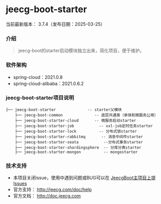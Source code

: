 # jeecg-boot-starter
当前最新版本： 3.7.4（发布日期：2025-03-25）

### 介绍
> jeecg-boot的starter启动模块独立出来，简化项目，便于维护。

### 软件架构
  - spring-cloud：2021.0.8
  - spring-cloud-alibaba：2021.0.6.2



### jeecg-boot-starter项目说明

``` 
├── jeecg-boot-starter              -- starter父模块
    ├── jeecg-boot-common              -- 底层共通类（单体和微服务公用）
    ├── jeecg-boot-starter-cloud       -- 微服务启动starter
    ├── jeecg-boot-starter-job           -- xxl-job定时任务starter
    ├── jeecg-boot-starter-lock          -- 分布式锁starter
    ├── jeecg-boot-starter-rabbitmq       -- 消息中间件starter
    ├── jeecg-boot-starter-seata           --分布式事务starter
    ├── jeecg-boot-starter-shardingsphere  -- 分库分表starter
    ├── jeecg-boot-starter-mongon          -- mongostarter
```

### 技术支持

- 本项目关闭issue，使用中遇到问题或BUG可以在 [JeecgBoot主项目上提Issues](https://github.com/jeecgboot/jeecg-boot/issues/new)
- 官方支持： http://jeecg.com/doc/help
- 官方文档： http://doc.jeecg.com

